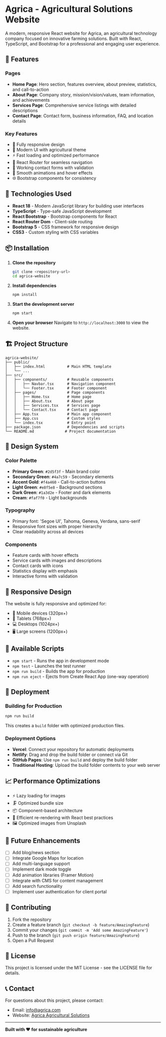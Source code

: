 # Agrica - Agricultural Solutions Website

A modern, responsive React website for Agrica, an agricultural technology company focused on innovative farming solutions. Built with React, TypeScript, and Bootstrap for a professional and engaging user experience.

## 🌱 Features

### Pages
- **Home Page**: Hero section, features overview, about preview, statistics, and call-to-action
- **About Page**: Company story, mission/vision/values, team information, and achievements
- **Services Page**: Comprehensive service listings with detailed descriptions
- **Contact Page**: Contact form, business information, FAQ, and location details

### Key Features
- 📱 Fully responsive design
- 🎨 Modern UI with agricultural theme
- ⚡ Fast loading and optimized performance
- 🧭 React Router for seamless navigation
- 📝 Working contact forms with validation
- 💫 Smooth animations and hover effects
- 🌐 Bootstrap components for consistency

## 🚀 Technologies Used

- **React 18** - Modern JavaScript library for building user interfaces
- **TypeScript** - Type-safe JavaScript development
- **React Bootstrap** - Bootstrap components for React
- **React Router Dom** - Client-side routing
- **Bootstrap 5** - CSS framework for responsive design
- **CSS3** - Custom styling with CSS variables

## 📦 Installation

1. **Clone the repository**
   ```bash
   git clone <repository-url>
   cd agrica-website
   ```

2. **Install dependencies**
   ```bash
   npm install
   ```

3. **Start the development server**
   ```bash
   npm start
   ```

4. **Open your browser**
   Navigate to `http://localhost:3000` to view the website.

## 🏗️ Project Structure

```
agrica-website/
├── public/
│   ├── index.html          # Main HTML template
│   └── ...
├── src/
│   ├── components/         # Reusable components
│   │   ├── Navbar.tsx      # Navigation component
│   │   └── Footer.tsx      # Footer component
│   ├── pages/              # Page components
│   │   ├── Home.tsx        # Home page
│   │   ├── About.tsx       # About page
│   │   ├── Services.tsx    # Services page
│   │   └── Contact.tsx     # Contact page
│   ├── App.tsx             # Main app component
│   ├── App.css             # Custom styles
│   └── index.tsx           # Entry point
├── package.json            # Dependencies and scripts
└── README.md              # Project documentation
```

## 🎨 Design System

### Color Palette
- **Primary Green**: `#2d5f3f` - Main brand color
- **Secondary Green**: `#4a7c59` - Secondary elements
- **Accent Gold**: `#f4a460` - Call-to-action buttons
- **Light Green**: `#e8f5e8` - Background sections
- **Dark Green**: `#1a3d2e` - Footer and dark elements
- **Cream**: `#faf7f0` - Light backgrounds

### Typography
- Primary font: 'Segoe UI', Tahoma, Geneva, Verdana, sans-serif
- Responsive font sizes with proper hierarchy
- Clear readability across all devices

### Components
- Feature cards with hover effects
- Service cards with images and descriptions
- Contact cards with icons
- Statistics display with emphasis
- Interactive forms with validation

## 📱 Responsive Design

The website is fully responsive and optimized for:
- 📱 Mobile devices (320px+)
- 📲 Tablets (768px+)
- 💻 Desktops (1024px+)
- 🖥️ Large screens (1200px+)

## 🔧 Available Scripts

- `npm start` - Runs the app in development mode
- `npm test` - Launches the test runner
- `npm run build` - Builds the app for production
- `npm run eject` - Ejects from Create React App (one-way operation)

## 🚀 Deployment

### Building for Production
```bash
npm run build
```

This creates a `build` folder with optimized production files.

### Deployment Options
- **Vercel**: Connect your repository for automatic deployments
- **Netlify**: Drag and drop the build folder or connect via Git
- **GitHub Pages**: Use `npm run build` and deploy the build folder
- **Traditional Hosting**: Upload the build folder contents to your web server

## 📈 Performance Optimizations

- ⚡ Lazy loading for images
- 🗜️ Optimized bundle size
- 📦 Component-based architecture
- 🎯 Efficient re-rendering with React best practices
- 🖼️ Optimized images from Unsplash

## 🔮 Future Enhancements

- [ ] Add blog/news section
- [ ] Integrate Google Maps for location
- [ ] Add multi-language support
- [ ] Implement dark mode toggle
- [ ] Add animation libraries (Framer Motion)
- [ ] Integrate with CMS for content management
- [ ] Add search functionality
- [ ] Implement user authentication for client portal

## 🤝 Contributing

1. Fork the repository
2. Create a feature branch (`git checkout -b feature/AmazingFeature`)
3. Commit your changes (`git commit -m 'Add some AmazingFeature'`)
4. Push to the branch (`git push origin feature/AmazingFeature`)
5. Open a Pull Request

## 📄 License

This project is licensed under the MIT License - see the LICENSE file for details.

## 📞 Contact

For questions about this project, please contact:
- Email: info@agrica.com
- Website: [Agrica Agricultural Solutions](http://localhost:3000)

---

**Built with ❤️ for sustainable agriculture**
